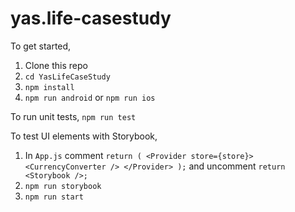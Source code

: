 # yas.life-casestudy

To get started,
1. Clone this repo
2. `cd YasLifeCaseStudy`
3. `npm install`
4. `npm run android` or `npm run ios`

To run unit tests,
`npm run test`

To test UI elements with Storybook,
1. In `App.js` comment `return (
		<Provider store={store}>
			<CurrencyConverter />
		</Provider>
	);` and uncomment `return <Storybook />;`
2. `npm run storybook`
3. `npm run start`
